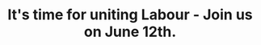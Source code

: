 ---
layout: nexusredirect
title: It's time for uniting Labour - Join us on June 12th. 
description: People from every Labour tradition are coming together at our rally on June 12th - Be part of it. 
image: /assets/webthumbnails/itsuptousblair.png
redirecturl: https://bit.ly/2SfryXf
---